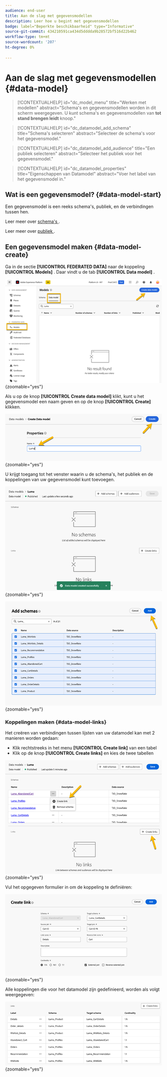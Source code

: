 ```yaml
---
audience: end-user
title: Aan de slag met gegevensmodellen
description: Leer hoe u begint met gegevensmodellen
badge: label="Beperkte beschikbaarheid" type="Informative"
source-git-commit: 434210591ca434d5dddda9b28572bf516d22b462
workflow-type: tm+mt
source-wordcount: '207'
ht-degree: 0%

---
```


# Aan de slag met gegevensmodellen {#data-model}


>[!CONTEXTUALHELP]
>id="dc_model_menu"
>title="Werken met modellen"
>abstract="Schema&#39;s en gegevensmodellen worden in dit scherm weergegeven. U kunt schema&#39;s en gegevensmodellen van **tot stand brengen leidt** knoop."

>[!CONTEXTUALHELP]
>id="dc_datamodel_add_schema"
>title="Schema&#39;s selecteren"
>abstract="Selecteer de schema&#39;s voor het gegevensmodel."


>[!CONTEXTUALHELP]
>id="dc_datamodel_add_audience"
>title="Een publiek selecteren"
>abstract="Selecteer het publiek voor het gegevensmodel."

>[!CONTEXTUALHELP]
>id="dc_datamodel_properties"
>title="Eigenschappen van Datamodel"
>abstract="Voer het label van het gegevensmodel in."


## Wat is een gegevensmodel? {#data-model-start}

Een gegevensmodel is een reeks schema&#39;s, publiek, en de verbindingen tussen hen.

Leer meer over [ schema&#39;s ](../customer/schemas.md#schema-start).

Leer meer over [ publiek ](../customer/audiences.md).

## Een gegevensmodel maken {#data-model-create}

Ga in de sectie **[!UICONTROL FEDERATED DATA]** naar de koppeling **[!UICONTROL Models]** . Daar vindt u de tab **[!UICONTROL Data model]** .

![](assets/datamodel_create.png){zoomable="yes"}

Als u op de knop **[!UICONTROL Create data model]** klikt, kunt u het gegevensmodel een naam geven en op de knop **[!UICONTROL Create]** klikken.

![](assets/datamodel_name.png){zoomable="yes"}

U krijgt toegang tot het venster waarin u de schema&#39;s, het publiek en de koppelingen van uw gegevensmodel kunt toevoegen.

![](assets/datamodel_created.png){zoomable="yes"}

![](assets/datamodel_schemas.png){zoomable="yes"}

### Koppelingen maken {#data-model-links}

Het creëren van verbindingen tussen lijsten van uw datamodel kan met 2 manieren worden gedaan:
- Klik rechtstreeks in het menu **[!UICONTROL Create link]** van een tabel
- Klik op de knop **[!UICONTROL Create links]** en kies de twee tabellen

![](assets/datamodel_createlinks.png){zoomable="yes"}

Vul het opgegeven formulier in om de koppeling te definiëren:

![](assets/datamodel_link.png){zoomable="yes"}

Alle koppelingen die voor het datamodel zijn gedefinieerd, worden als volgt weergegeven:

![](assets/datamodel_alllinks.png){zoomable="yes"}